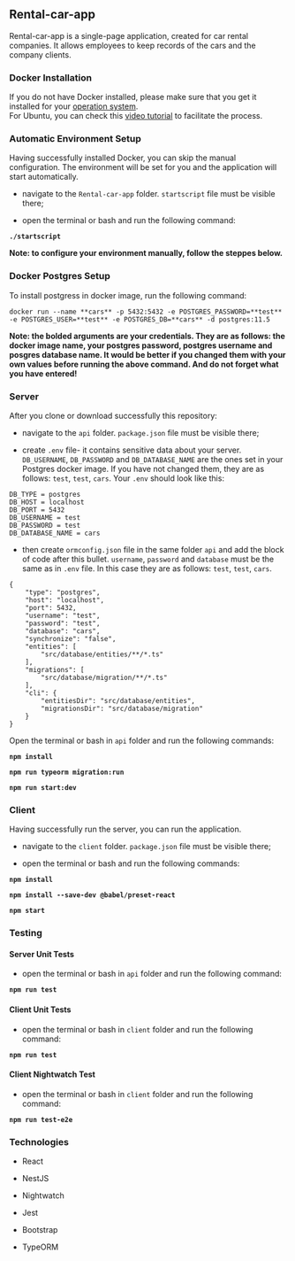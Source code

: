 ## Rental-car-app

Rental-car-app is a single-page application, created for car rental companies. It allows employees to keep records of the cars and the company clients.

### Docker Installation

If you do not have Docker installed, please make sure that you get it installed for your [operation system](https://docs.docker.com/install/).<br>
For Ubuntu, you can check this [video tutorial](https://www.youtube.com/watch?v=BahPNhvlKGU) to facilitate the process.

### Automatic Environment Setup

Having successfully installed Docker, you can skip the manual configuration. The environment will be set for you and the application will start automatically. 

* navigate to the `Rental-car-app` folder. `startscript` file must be visible there;

* open the terminal or bash and run the following command:

**`./startscript`**

**Note: to configure your environment manually, follow the steppes below.**

### Docker Postgres Setup

To install postgress in docker image, run the following command:

```
docker run --name **cars** -p 5432:5432 -e POSTGRES_PASSWORD=**test** -e POSTGRES_USER=**test** -e POSTGRES_DB=**cars** -d postgres:11.5
```

**Note: the bolded arguments are your credentials. They are as follows: the docker image name, your postgres password, postgres username and posgres database name. It would be better if you changed them with your own values before running the above command. And do not forget what you have entered!**

### Server

After you clone or download successfully this repository:

* navigate to the `api` folder. `package.json` file must be visible there;

* create `.env` file- it contains sensitive data about your server. `DB_USERNAME`, `DB_PASSWORD` and `DB_DATABASE_NAME` are  the ones set in your Postgres docker image. If you have not changed them, they are as follows: `test`, `test`, `cars`. Your `.env` should look like this:

```
DB_TYPE = postgres
DB_HOST = localhost
DB_PORT = 5432
DB_USERNAME = test
DB_PASSWORD = test
DB_DATABASE_NAME = cars
```

* then create `ormconfig.json` file in the same folder `api` and add the block of code after this bullet. `username`, `password` and `database` must be the same as in `.env` file. In this case they are as follows: `test`, `test`, `cars`.

```
{
    "type": "postgres",
    "host": "localhost",
    "port": 5432,
    "username": "test",
    "password": "test",
    "database": "cars",
    "synchronize": "false",
    "entities": [
        "src/database/entities/**/*.ts"
    ],
    "migrations": [
        "src/database/migration/**/*.ts"
    ],
    "cli": {
        "entitiesDir": "src/database/entities",
        "migrationsDir": "src/database/migration"
    }
}
```

Open the terminal or bash in `api` folder and run the following commands:
 
**`npm install`**

**`npm run typeorm migration:run`**

**`npm run start:dev`**

### Client

Having successfully run the server, you can run the application.

* navigate to the `client` folder. `package.json` file must be visible there;

* open the terminal or bash and run the following commands:  

**`npm install`**

**`npm install --save-dev @babel/preset-react`**

**`npm start`**

### Testing

#### Server Unit Tests
* open the terminal or bash in `api` folder and run the following command:

**`npm run test`**

#### Client Unit Tests

* open the terminal or bash in `client` folder and run the following command:

**`npm run test`**

#### Client Nightwatch Test

* open the terminal or bash in `client` folder and run the following command:

**`npm run test-e2e`**

### Technologies

* React

* NestJS

* Nightwatch

* Jest

* Bootstrap

* TypeORM